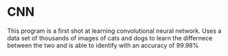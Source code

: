 # CNN

This program is a first shot at learning convolutional neural network.
Uses a data set of thousands of images of cats and dogs to learn the differnece between the two and is able to identify with an accuracy of 99.98%
